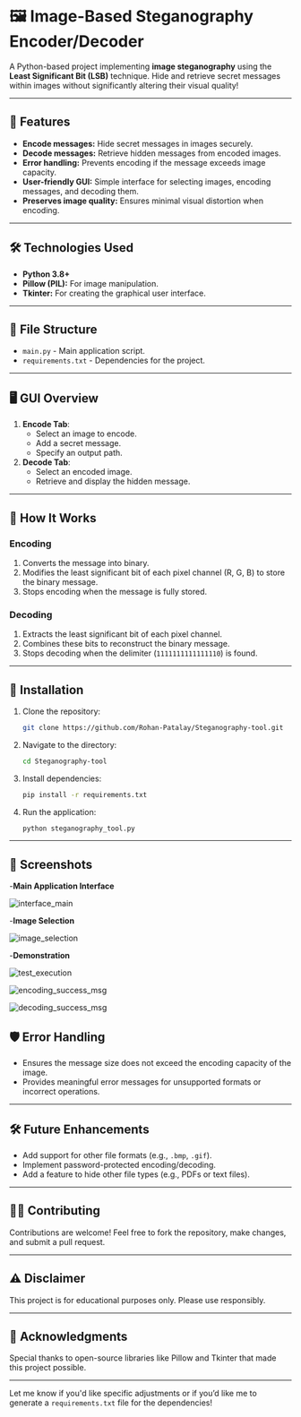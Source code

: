 
# 🖼️ Image-Based Steganography Encoder/Decoder

A Python-based project implementing **image steganography** using the **Least Significant Bit (LSB)** technique. Hide and retrieve secret messages within images without significantly altering their visual quality!

---

## 🚀 Features
- **Encode messages:** Hide secret messages in images securely.
- **Decode messages:** Retrieve hidden messages from encoded images.
- **Error handling:** Prevents encoding if the message exceeds image capacity.
- **User-friendly GUI:** Simple interface for selecting images, encoding messages, and decoding them.
- **Preserves image quality:** Ensures minimal visual distortion when encoding.

---

## 🛠️ Technologies Used
- **Python 3.8+**
- **Pillow (PIL):** For image manipulation.
- **Tkinter:** For creating the graphical user interface.

---

## 📁 File Structure
- `main.py` - Main application script.
- `requirements.txt` - Dependencies for the project.

---

## 🖥️ GUI Overview
1. **Encode Tab**:
   - Select an image to encode.
   - Add a secret message.
   - Specify an output path.
2. **Decode Tab**:
   - Select an encoded image.
   - Retrieve and display the hidden message.

---

## 📖 How It Works
### Encoding
1. Converts the message into binary.
2. Modifies the least significant bit of each pixel channel (R, G, B) to store the binary message.
3. Stops encoding when the message is fully stored.

### Decoding
1. Extracts the least significant bit of each pixel channel.
2. Combines these bits to reconstruct the binary message.
3. Stops decoding when the delimiter (`1111111111111110`) is found.

---

## 🔧 Installation
1. Clone the repository:
   ```bash
   git clone https://github.com/Rohan-Patalay/Steganography-tool.git
   ```
2. Navigate to the directory:
   ```bash
   cd Steganography-tool
   ```
3. Install dependencies:
   ```bash
   pip install -r requirements.txt
   ```
4. Run the application:
   ```bash
   python steganography_tool.py
   ```

---

## 🎨 Screenshots

-**Main Application Interface**

  ![interface_main](https://github.com/user-attachments/assets/d14b5e99-c468-408c-a097-8f002775ae3d)

-**Image Selection**

  ![image_selection](https://github.com/user-attachments/assets/d24bcb47-0531-4310-9f92-81a9738545ae)

-**Demonstration**

  ![test_execution](https://github.com/user-attachments/assets/259ad2a7-4fed-45bc-b279-d971c01cb3ea)

  ![encoding_success_msg](https://github.com/user-attachments/assets/26ef0e34-d79b-4d02-8020-6e053811a832)

  ![decoding_success_msg](https://github.com/user-attachments/assets/46d189ad-b4f4-4583-8593-d764f2f76dd6)


## 🛡️ Error Handling
- Ensures the message size does not exceed the encoding capacity of the image.
- Provides meaningful error messages for unsupported formats or incorrect operations.

---

## 🛠️ Future Enhancements
- Add support for other file formats (e.g., `.bmp`, `.gif`).
- Implement password-protected encoding/decoding.
- Add a feature to hide other file types (e.g., PDFs or text files).

---

## 👨‍💻 Contributing
Contributions are welcome! Feel free to fork the repository, make changes, and submit a pull request.

---

## ⚠️ Disclaimer
This project is for educational purposes only. Please use responsibly.

---

## 🌟 Acknowledgments
Special thanks to open-source libraries like Pillow and Tkinter that made this project possible.

---

Let me know if you'd like specific adjustments or if you’d like me to generate a `requirements.txt` file for the dependencies!

